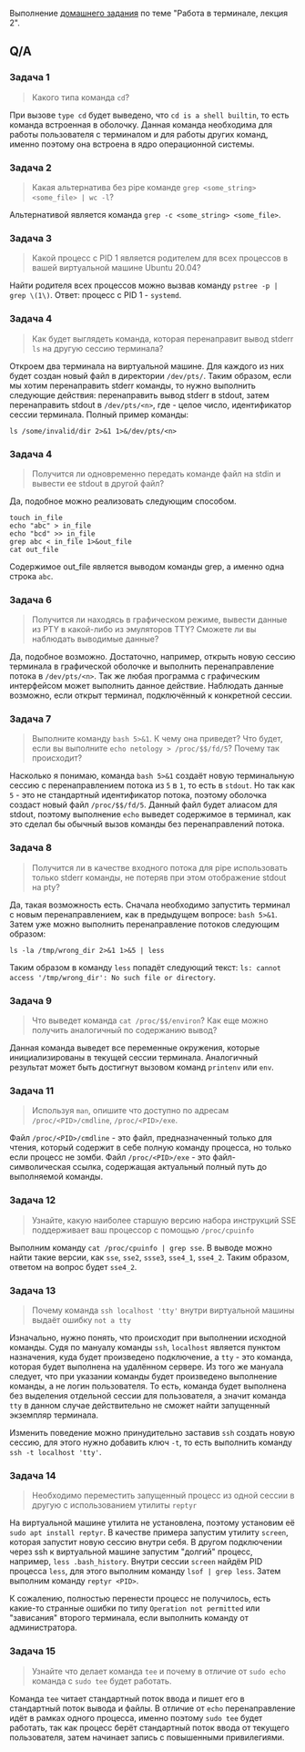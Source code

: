 Выполнение [домашнего задания](https://github.com/netology-code/sysadm-homeworks/blob/devsys10/03-sysadmin-02-terminal/README.md) 
по теме "Работа в терминале, лекция 2".

## Q/A

### Задача 1

> Какого типа команда `cd`?

При вызове `type cd` будет выведено, что `cd is a shell builtin`, то есть команда встроенная в оболочку. 
Данная команда необходима для работы пользователя с терминалом и для работы других команд, именно поэтому она встроена в ядро операционной системы.

### Задача 2

> Какая альтернатива без pipe команде `grep <some_string> <some_file> | wc -l`?

Альтернативой является команда `grep -c <some_string> <some_file>`.

### Задача 3

> Какой процесс с PID 1 является родителем для всех процессов в вашей виртуальной машине Ubuntu 20.04?

Найти родителя всех процессов можно вызвав команду `pstree -p | grep \(1\)`. 
Ответ: процесс с PID 1 - `systemd`. 

### Задача 4

> Как будет выглядеть команда, которая перенаправит вывод stderr `ls` на другую сессию терминала?

Откроем два терминала на виртуальной машине. Для каждого из них будет создан новый файл в директории `/dev/pts/`.
Таким образом, если мы хотим перенаправить stderr команды, то нужно выполнить следующие действия:
перенаправить вывод stderr в stdout, затем перенаправить stdout в `/dev/pts/<n>`, где <n> - целое число, идентификатор сессии терминала. 
Полный пример команды:

```shell
ls /some/invalid/dir 2>&1 1>&/dev/pts/<n>
```

### Задача 4

> Получится ли одновременно передать команде файл на stdin и вывести ее stdout в другой файл?

Да, подобное можно реализовать следующим способом.

```shell
touch in_file
echo "abc" > in_file
echo "bcd" >> in_file
grep abc < in_file 1>&out_file
cat out_file
```

Содержимое out_file является выводом команды grep, а именно одна строка `abc`.

### Задача 6

> Получится ли находясь в графическом режиме, вывести данные из PTY в какой-либо из эмуляторов TTY? Сможете ли вы наблюдать выводимые данные?

Да, подобное возможно. Достаточно, например, открыть новую сессию терминала в графической оболочке и выполнить перенаправление потока в `/dev/pts/<n>`.
Так же любая программа с графическим интерфейсом может выполнить данное действие. Наблюдать данные возможно,
если открыт терминал, подключённый к конкретной сессии.

### Задача 7

> Выполните команду `bash 5>&1`. К чему она приведет? Что будет, если вы выполните `echo netology > /proc/$$/fd/5`? Почему так происходит?

Насколько я понимаю, команда `bash 5>&1` создаёт новую терминальную сессию с перенаправлением потока из `5` в `1`, то есть в `stdout`.
Но так как `5` - это не стандартный идентификатор потока, поэтому оболочка создаст новый файл `/proc/$$/fd/5`.
Данный файл будет алиасом для stdout, поэтому выполнение `echo` выведет содержимое в терминал,
как это сделал бы обычный вызов команды без перенаправлений потока.

### Задача 8

> Получится ли в качестве входного потока для pipe использовать только stderr команды, не потеряв при этом отображение stdout на pty?

Да, такая возможность есть. Сначала необходимо запустить терминал с новым перенаправлением, как в предыдущем вопросе: `bash 5>&1`.
Затем уже можно выполнить перенаправление потоков следующим образом:

```shell
ls -la /tmp/wrong_dir 2>&1 1>&5 | less
```

Таким образом в команду `less` попадёт следующий текст: `ls: cannot access '/tmp/wrong_dir': No such file or directory`.

### Задача 9

> Что выведет команда `cat /proc/$$/environ`? Как еще можно получить аналогичный по содержанию вывод?

Данная команда выведет все переменные окружения, которые инициализированы в текущей сессии терминала.
Аналогичный результат может быть достигнут вызовом команд `printenv` или `env`.

### Задача 11

> Используя `man`, опишите что доступно по адресам `/proc/<PID>/cmdline`, `/proc/<PID>/exe`.

Файл `/proc/<PID>/cmdline` - это файл, предназначенный только для чтения, который содержит в себе полную команду процесса, но только если процесс не зомби.
Файл `/proc/<PID>/exe` - это файл-символическая ссылка, содержащая актуальный полный путь до выполняемой команды.

### Задача 12

> Узнайте, какую наиболее старшую версию набора инструкций SSE поддерживает ваш процессор с помощью `/proc/cpuinfo`

Выполним команду `cat /proc/cpuinfo | grep sse`. В выводе можно найти такие версии, как `sse`, `sse2`, `ssse3`, `sse4_1`, `sse4_2`.
Таким образом, ответом на вопрос будет `sse4_2`.

### Задача 13

> Почему команда `ssh localhost 'tty'` внутри виртуальной машины выдаёт ошибку `not a tty`

Изначально, нужно понять, что происходит при выполнении исходной команды. Судя по мануалу команды `ssh`, 
`localhost` является пунктом назначения, куда будет произведено подключение, 
а `tty` - это команда, которая будет выполнена на удалённом сервере. Из того же мануала следует, 
что при указании команды будет произведено выполнение команды, а не логин пользователя. То есть, 
команда будет выполнена без выделения отдельной сессии для пользователя,
а значит команда `tty` в данном случае действительно не сможет найти запущенный экземпляр терминала.

Изменить поведение можно принудительно заставив `ssh` создать новую сессию, для этого нужно добавить ключ `-t`, 
то есть выполнить команду `ssh -t localhost 'tty'`.  

### Задача 14

> Необходимо переместить запущенный процесс из одной сессии в другую с использованием утилиты `reptyr`

На виртуальной машине утилита не установлена, поэтому установим её `sudo apt install reptyr`.
В качестве примера запустим утилиту `screen`, которая запустит новую сессию внутри себя.
В другом подключении через ssh к виртуальной машине запустим "долгий" процесс, например, `less .bash_history`.
Внутри сессии `screen` найдём PID процесса `less`, для этого выполним команду `lsof | grep less`.
Затем выполним команду `reptyr <PID>`.

К сожалению, полностью перенести процесс не получилось, есть какие-то странные ошибки по типу `Operation not permitted` 
или "зависания" второго терминала, если выполнить команду от администратора.

### Задача 15

> Узнайте что делает команда `tee` и почему в отличие от `sudo echo` команда с `sudo tee` будет работать.

Команда `tee` читает стандартный поток ввода и пишет его в стандартный поток вывода и файлы.
В отличие от `echo` перенаправление идёт в рамках одного процесса, именно поэтому `sudo tee` будет работать,
так как процесс берёт стандартный поток ввода от текущего пользователя, затем начинает запись с повышенными привилегиями.